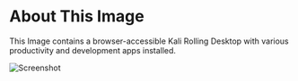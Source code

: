 # About This Image

This Image contains a browser-accessible Kali Rolling Desktop with various productivity and development apps installed.

![Screenshot][Image_Screenshot]

[Image_Screenshot]: https://info.kasmweb.com/hubfs/dockerhub/image-screenshots/kali-rolling-desktop.png "Image Screenshot"
